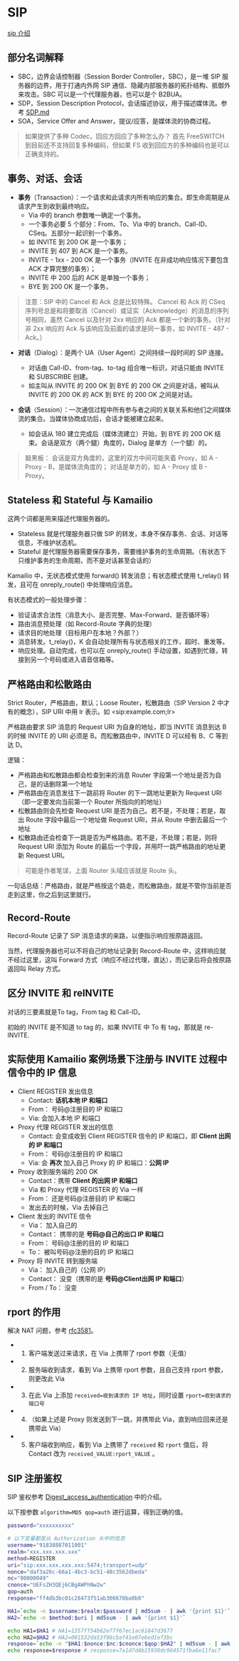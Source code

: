 
# SIP

[sip 介绍](https://www.kamailio.org/docs/tutorials/sip-introduction/)

## 部分名词解释

- SBC，边界会话控制器（Session Border Controller，SBC），是一堆 SIP 服务器的边界，用于打通内外网 SIP 通信、隐藏内部服务器的拓扑结构、抵御外来攻击。SBC 可以是一个代理服务器，也可以是个 B2BUA。
- SDP，Session Description Protocol，会话描述协议，用于描述媒体流。参考 [SDP.md](./1.1%20SDP.md)
- SOA，Service Offer and Answer，提议/应答，是媒体流的协商过程。

> 如果提供了多种 Codec，回应方回应了多种怎么办？
> 首先 FreeSWITCH 到目前还不支持回复多种编码，但如果 FS 收到回应方的多种编码也是可以正确支持的。

## 事务、对话、会话

- **事务**（Transaction）：一个请求和此请求内所有响应的集合。即生命周期是从请求产生到收到最终响应。
    - Via 中的 branch 参数唯一确定一个事务。
    - 一个事务必要 5 个部分：From、To、Via 中的 branch、Call-ID、CSeq。五部分一起识别一个事务。
    - 如 INVITE 到 200 OK 是一个事务；
    - INVITE 到 407 到 ACK 是一个事务。
    - INVITE - 1xx - 200 OK 是一个事务（INVITE 在非成功响应情况下要包含 ACK 才算完整的事务）；
    - INVITE 中 200 后的 ACK 是单独一个事务；
    - BYE 到 200 OK 是一个事务，

> 注意：SIP 中的 Cancel 和 Ack 总是比较特殊。
> Cancel 和 Ack 的 CSeq 序列号总是和将要取消（Cancel）或证实（Acknowledge）的消息的序列号相同，虽然 Cancel 以及针对 2xx 响应的 Ack 都是一个新的事务。（针对非 2xx 响应的 Ack 与该响应及前面的请求是同一事务，如 INVITE - 487 - Ack。）


- **对话**（Dialog）：是两个 UA（User Agent）之间持续一段时间的 SIP 连接。
    - 对话由 Call-ID、from-tag、to-tag 组合唯一标识，对话只能由 INVITE 和 SUBSCRIBE 创建。
    - 如主叫从 INVITE 的 200 OK 到 BYE 的 200 OK 之间是对话，被叫从 INVITE 的 200 OK 的 ACK 到 BYE 的 200 OK 之间是对话。

- **会话**（Session）：一次通信过程中所有参与者之间的关联关系和他们之间媒体流的集合。当媒体协商成功后，会话才能被建立起来。
    - 如会话从 180 建立完成后（媒体流建立）开始，到 BYE 的 200 OK 结束。会话是双方（两个腿）角度的，Dialog 是单方（一个腿）的。

> 敲黑板：
> 会话是双方角度的，这里的双方中间可能夹着 Proxy，如 A - Proxy - B，是媒体流角度的；
> 对话是单方的，如 A - Proxy 或 B - Proxy。

## Stateless 和 Stateful 与 Kamailio

这两个词都是用来描述代理服务器的。

- Stateless 就是代理服务器只做 SIP 的转发，本身不保存事务、会话、对话等信息，不维护状态机。
- Stateful 是代理服务器需要保存事务，需要维护事务的生命周期。（有状态下只维护事务的生命周期，而不是对话甚至会话的）

Kamailio 中，无状态模式使用 forward() 转发消息；有状态模式使用 t_relay() 转发，且可在 onreply_route() 中处理响应消息。

有状态模式的一般处理步骤：
- 验证请求合法性（消息大小、是否完整、Max-Forward、是否循环等）
- 路由消息预处理（如 Record-Route 字典的处理）
- 请求目的地处理（目标用户在本地？外部？）
- 消息转发。t_relay()，K 会自动处理所有与状态相关的工作，超时、重发等。
- 响应处理。自动完成，也可以在 onreply_route() 手动设置，如遇到忙碌，转接到另一个号码或进入语音信箱等。

## 严格路由和松散路由

Strict Router，严格路由，默认；Loose Router，松散路由（SIP Version 2 中才有的概念），SIP URI 中用 lr 表示。如 \<sip:example.com;lr\>

严格路由要求 SIP 消息的 Request URI 为自身的地址，即当 INVITE 消息到达 B 的时候 INVITE 的 URI 必须是 B。而松散路由中，INVITE D 可以经有 B、C 等到达 D。

逻辑：
- 严格路由和松散路由都会检查到来的消息 Router 字段第一个地址是否为自己，是的话删除第一个地址
- 严格路由在消息发往下一跳前将 Router 的下一跳地址更新为 Request URI（即一定要发向当前第一个 Router 所指向的的地址）
- 松散路由则会先检查 Request URI 是否为自己。若不是，不处理；若是，取出 Route 字段中最后一个地址做 Request URI，并从 Route 中删去最后一个地址
- 松散路由还会检查下一跳是否为严格路由。若不是，不处理；若是，则将 Request URI 添加为 Route 的最后一个字段，并用吓一跳严格路由的地址更新 Request URI。

> 可能是作者笔误，上面 Router 头域应该就是 Route 头。

一句话总结：严格路由，就是严格按这个路走，而松散路由，就是不管你当前是否走到这里，你之后到这里就行。

## Record-Route

Record-Route 记录了 SIP 消息请求的来路，以便指示响应按原路返回。

当然，代理服务器也可以不将自己的地址记录到 Record-Route 中，这样响应就不经过这里，这叫 Forward 方式（响应不经过代理，直达），而记录后将会按原路返回叫 Relay 方式。

## 区分 INVITE 和 reINVITE

对话的三要素就是To tag，From tag 和 Call-ID。

初始的 INVITE 是不知道 to tag 的，如果 INVITE 中 To 有 tag，那就是 re-INVITE.

## 实际使用 Kamailio 案例场景下注册与 INVITE 过程中信令中的 IP 信息

- Client REGISTER 发出信息
  - Contact: **话机本地 IP 和端口**
  - From： 号码@注册目的 IP 和端口
  - Via: 会加入本地 IP 和端口
- Proxy 代理 REGISTER 发出的信息
  - Contact: 会变成收到 Client REGISTER 信令的 IP 和端口，即 **Client 出网的 IP 和端口**
  - From： 号码@注册目的 IP 和端口
  - Via: 会 **再次** 加入自己 Proxy 的 IP 和端口：**公网 IP**
- Proxy 收到服务端的 200 OK
  - Contact：携带 **Client 的出网 IP 和端口**
  - Via 和 Proxy 代理 REGISTER 的 Via 一样
  - From： 还是号码@注册目的 IP 和端口
  - 发出去的时候，Via 去掉自己
- Client 发出的 INVITE 信令
  - Via： 加入自己的
  - Contact： 携带的是 **号码@自己的出口 IP 和端口**
  - From： 号码@注册的目的 IP 和端口
  - To： 被叫号码@注册的目的 IP 和端口
- Proxy 将 INVITE 转到服务端
  - Via： 加入自己的（公网 IP）
  - Contact： 没变（携带的是 **号码@Client出网 IP 和端口**）
  - From / To： 没变

## rport 的作用

解决 NAT 问题，参考 [rfc3581](https://www.ietf.org/rfc/rfc3581.txt)。

- 1. 客户端发送过来请求，在 Via 上携带了 rport 参数（无值）
- 2. 服务端收到请求，看到 Via 上携带 rport 参数，且自己支持 rport 参数，则更改此 Via
- 3. 在此 Via 上添加 `received=收到请求的 IP 地址`，同时设置 `rport=收到请求的端口号`
- 4. （如果上述是 Proxy 则发送到下一跳，并携带此 Via，直到响应回来还是携带此 Via）
- 5. 客户端收到响应，看到 Via 上携带了 `received` 和 `rport` 值后，将 Contact 改为 `received_VALUE:rport_VALUE` 。

## SIP 注册鉴权

SIP 鉴权参考 [Digest_access_authentication](https://en.wikipedia.org/wiki/Digest_access_authentication) 中的介绍。

以下按参数 `algorithm=MD5 qop=auth` 进行运算，得到正确的值。

```sh
password="xxxxxxxxxx"

# 以下变量都是从 Authorization 头中的信息
username="91838887011001"
realm="xxx.xxx.xxx.xxx"
method=REGISTER
uri="sip:xxx.xxx.xxx.xxx:5474;transport=udp"
nonce="daf3a26c-66a1-4bc3-bc51-48c3562dbeda"
nc="00000049"
cnonce="UEFsZH3QEj6CBgAWPhNw2w"
qop=auth
response="ff4db3bc01c28473f51ab306670ba0b8"

HA1=`echo -n $username:$realm:$password | md5sum - | awk '{print $1}'`
HA2=`echo -n $method:$uri | md5sum - | awk '{print $1}'`

echo HA1=$HA1 # HA1=1357ff54b62e77f67ec1ac61847d3677
echo HA2=$HA2 # HA2=001532da53f88cbaf41e07e6ed1ef3bc
response=`echo -n "$HA1:$nonce:$nc:$cnonce:$qop:$HA2" | md5sum - | awk '{print $1}'`
echo response=$response # response=7a1d7d4b15930dc964571fba6e11fac7

```
